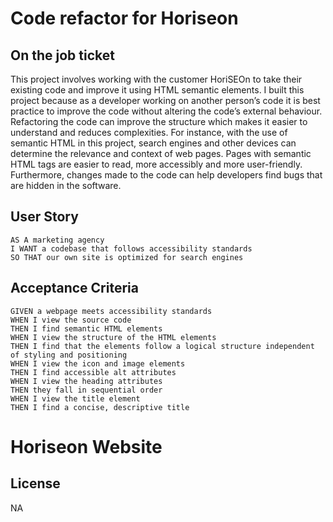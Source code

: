 # Code refactor for Horiseon

## On the job ticket

This project involves working with the customer HoriSEOn to take their existing code and improve it using HTML semantic elements.
I built this project because as a developer working on another person’s code it is best practice to improve the code without altering the code’s external behaviour. Refactoring the code can improve the structure which makes it easier to understand and reduces complexities. For instance, with the use of semantic HTML in this project, search engines and other devices can determine the relevance and context of web pages. Pages with semantic HTML tags are easier to read, more accessibly and more user-friendly. Furthermore, changes made to the code can help developers find bugs that are hidden in the software.

## User Story

```
AS A marketing agency
I WANT a codebase that follows accessibility standards
SO THAT our own site is optimized for search engines
```

## Acceptance Criteria

```
GIVEN a webpage meets accessibility standards
WHEN I view the source code
THEN I find semantic HTML elements
WHEN I view the structure of the HTML elements
THEN I find that the elements follow a logical structure independent of styling and positioning
WHEN I view the icon and image elements
THEN I find accessible alt attributes
WHEN I view the heading attributes
THEN they fall in sequential order
WHEN I view the title element
THEN I find a concise, descriptive title
```

# Horiseon Website

## License

NA
